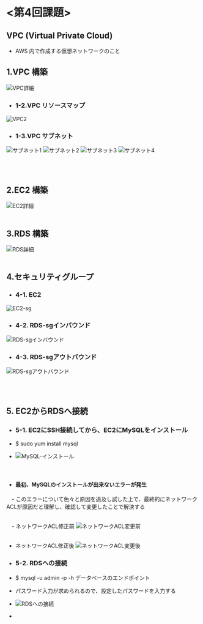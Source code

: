 # <第4回課題>

## VPC (Virtual Private Cloud)
- AWS 内で作成する仮想ネットワークのこと

## 1.VPC 構築
![VPC詳細](images/VPC-lec04.png)

- ### 1-2.VPC リソースマップ
![VPC2](images/VPC2-lec04.png)

- ### 1-3.VPC サブネット
![サブネット1](images/subnet-1-public.png)
![サブネット2](images/subnet-2-private.png)
![サブネット3](images/subnet-3-public.png)
![サブネット4](images/subnet-4-private.png)

<br><br>

## 2.EC2 構築
![EC2詳細](images/EC2-lec04.png)
<br><br>

## 3.RDS 構築
![RDS詳細](images/RDS-lec04.png)
<br><br>

## 4.セキュリティグループ
- ### 4-1. EC2
![EC2-sg](images/EC2-sg.png)
- ### 4-2. RDS-sgインバウンド
![RDS-sgインバウンド](images/RDS-sgインバウンド.png)

- ### 4-3. RDS-sgアウトバウンド
![RDS-sgアウトバウンド](images/RDS-sgアウトバウンド.png)

<br><br>


## 5. EC2からRDSへ接続
- ### 5-1. EC2にSSH接続してから、EC2にMySQLをインストール
 - $ sudo yum install mysql  
 
- ![MySQL-インストール](images/MySQL-install.png)
 
　
- #### 最初、MySQLのインストールが出来ないエラーが発生
　- このエラーについて色々と原因を追及し試した上で、最終的にネットワークACLが原因だと理解し、確認して変更したことで解決する
　
 <br><br>
 
　- ネットワークACL修正前 ![ネットワークACL変更前](images/ネットワークACL-before.png)
　
 <br><br>
 - ネットワークACL修正後 ![ネットワークACL変更後](images/ネットワークACL-after.png)
　
- ### 5-2. RDSへの接続
 - $ mysql -u admin -p -h データベースのエンドポイント
 - パスワード入力が求められるので、設定したパスワードを入力する
 
 - ![RDSへの接続](images/EC2-RDS-lec04.png)
 - 